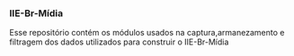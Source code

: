<h3> IIE-Br-Mídia </h3>
Esse repositório contém os módulos usados na captura,armanezamento e filtragem dos dados utilizados para construir o IIE-Br-Mídia
